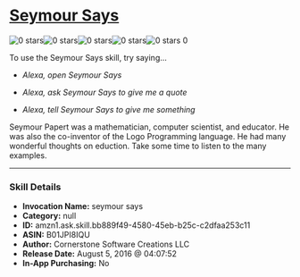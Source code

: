 # [Seymour Says](http://alexa.amazon.com/#skills/amzn1.ask.skill.bb889f49-4580-45eb-b25c-c2dfaa253c11)
![0 stars](../../images/ic_star_border_black_18dp_1x.png)![0 stars](../../images/ic_star_border_black_18dp_1x.png)![0 stars](../../images/ic_star_border_black_18dp_1x.png)![0 stars](../../images/ic_star_border_black_18dp_1x.png)![0 stars](../../images/ic_star_border_black_18dp_1x.png) 0

To use the Seymour Says skill, try saying...

* *Alexa, open Seymour Says*

* *Alexa, ask Seymour Says to give me a quote*

* *Alexa, tell Seymour Says to give me something*

Seymour Papert was a mathematician, computer scientist, and educator. He was also the co-inventor of the Logo Programming language. He had many wonderful thoughts on eduction. Take some time to listen to the many examples.

***

### Skill Details

* **Invocation Name:** seymour says
* **Category:** null
* **ID:** amzn1.ask.skill.bb889f49-4580-45eb-b25c-c2dfaa253c11
* **ASIN:** B01JPI8IQU
* **Author:** Cornerstone Software Creations LLC
* **Release Date:** August 5, 2016 @ 04:07:52
* **In-App Purchasing:** No

